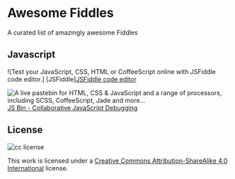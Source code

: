 
# Awesome Fiddles

A curated list of amazingly awesome Fiddles

## Javascript

![Test your JavaScript, CSS, HTML or CoffeeScript online with JSFiddle code editor.] [JSFiddle][JSFiddle code editor](https://jsfiddle.net/)

![A live pastebin for HTML, CSS & JavaScript and a range of processors, including SCSS, CoffeeScript, Jade and more...][jsbin] [JS Bin - Collaborative JavaScript Debugging](https://jsbin.com/)


[JSFiddle]: https://jsfiddle.net/favicon.png "Test your JavaScript, CSS, HTML or CoffeeScript online with JSFiddle code editor."
[jsbin]: https://static.jsbin.com/images/favicon.png "A live pastebin for HTML, CSS & JavaScript and a range of processors, including SCSS, CoffeeScript, Jade and more..."



## License

![cc license](http://i.creativecommons.org/l/by-sa/4.0/88x31.png)

This work is licensed under a [Creative Commons Attribution-ShareAlike 4.0 International](http://creativecommons.org/licenses/by-sa/4.0/) license.
